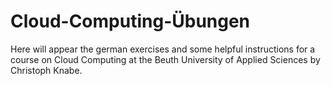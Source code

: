 # Cloud-Computing-Übungen
Here will appear the german exercises and some helpful instructions for a course on Cloud Computing at the Beuth University of Applied Sciences by Christoph Knabe.
